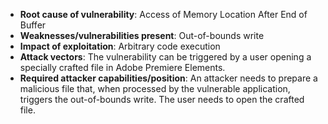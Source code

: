 - **Root cause of vulnerability**: Access of Memory Location After End of Buffer
- **Weaknesses/vulnerabilities present**: Out-of-bounds write
- **Impact of exploitation**: Arbitrary code execution
- **Attack vectors**: The vulnerability can be triggered by a user opening a specially crafted file in Adobe Premiere Elements.
- **Required attacker capabilities/position**: An attacker needs to prepare a malicious file that, when processed by the vulnerable application, triggers the out-of-bounds write. The user needs to open the crafted file.